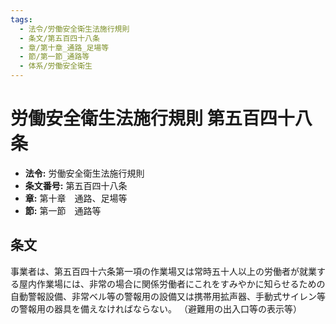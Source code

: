 ```yaml
---
tags:
  - 法令/労働安全衛生法施行規則
  - 条文/第五百四十八条
  - 章/第十章_通路_足場等
  - 節/第一節_通路等
  - 体系/労働安全衛生
---
```

# 労働安全衛生法施行規則 第五百四十八条

- **法令:** 労働安全衛生法施行規則
- **条文番号:** 第五百四十八条
- **章:** 第十章　通路、足場等
- **節:** 第一節　通路等

## 条文
事業者は、第五百四十六条第一項の作業場又は常時五十人以上の労働者が就業する屋内作業場には、非常の場合に関係労働者にこれをすみやかに知らせるための自動警報設備、非常ベル等の警報用の設備又は携帯用拡声器、手動式サイレン等の警報用の器具を備えなければならない。
（避難用の出入口等の表示等）

